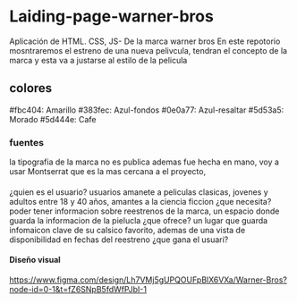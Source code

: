 # Laiding-page-warner-bros
Aplicación de HTML. CSS, JS- De la marca warner bros
En este repotorio mosntraremos el estreno de una nueva pelivcula, tendran el concepto de la marca y esta va a justarse al estilo de la pelicula

## colores
#fbc404: Amarillo
#383fec: Azul-fondos
#0e0a77: Azul-resaltar
#5d53a5: Morado
#5d444e: Cafe

### fuentes
la tipografia de la marca no es publica ademas fue hecha en mano, voy a usar Montserrat que es la mas cercana a el proyecto, 

#### 
¿quien es el usuario?
usuarios amanete a peliculas clasicas, jovenes y adultos entre 18 y 40 años, amantes a la ciencia ficcion
¿que necesita?
poder tener informacion sobre reestrenos de la marca, un espacio donde guarda la informacion de la pielucla
¿que ofrece?
un lugar que guarda infomaicon clave de su calsico favorito, ademas de una vista de disponibilidad en fechas del reestreno
¿que gana el usuari?


#### Diseño visual
https://www.figma.com/design/Lh7VMj5gUPQOUFpBlX6VXa/Warner-Bros?node-id=0-1&t=fZ6SNpB5fdWfPJbI-1

